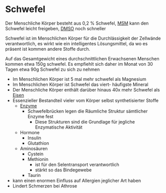 # Schwefel
Der Menschliche Körper besteht aus 0,2 % Schwefel, [MSM](../Hochwertige_Rohstoffe/MSM%20Schwefel.md) kann den Schwefel leicht freigeben, [DMSO](../Hochwertige_Rohstoffe/DMSO.md) noch schneller

Schwefel ist im Menschlichen Körper für die Durchlässigkeit der Zellwände verantwortlich, es wirkt wie ein intelligentes Lösungsmittel, da wo es präsent ist kommen andere Stoffe durch.

Auf das Gesamtgewicht eines durchschnittlichen Erwachsenen Menschen kommen etwa 150g schwefel.
Es empfiehlt sich daher im Monat von 30 Tagen etwa 90g Schwefel zu sich zu nehmen

- Im Menschlichen Körper ist 5 mal mehr schwefel als Magnesium
- Im Menschlichen Körper ist Schwefel das viert- häufigste Mineral
- Der Menschliche Körper enthält darüber hinaus 40x mehr Schwefel als [Eisen](Eisen.md)
- Essenzieller Bestandteil vieler vom Körper selbst synthetisierter Stoffe
	- [Enzyme](../Glossar/Enzym.md)
		- Schwefelbrücken legen die Räumliche Struktur sämtlicher Enzyme fest
			- Diese Strukturen sind die Grundlage für jegliche Enzymatische Aktivität
	- Hormone
		- Insulin
		- Glutathion
	- Aminosäuren
		- Cystein
		- Methionin
			- ist für den Selentransport verantwortlich
			- stärkt so das Bindegewebe
		- Taurin
- kann einen enormen Einfluss auf Allergien jeglicher Art haben
- Lindert Schmerzen bei Athrose